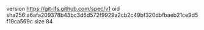 version https://git-lfs.github.com/spec/v1
oid sha256:a6afa209378b43bc3d6d572f9929a2cb2c49bf320dbfbaeb21ce9d5f19ca569c
size 84
